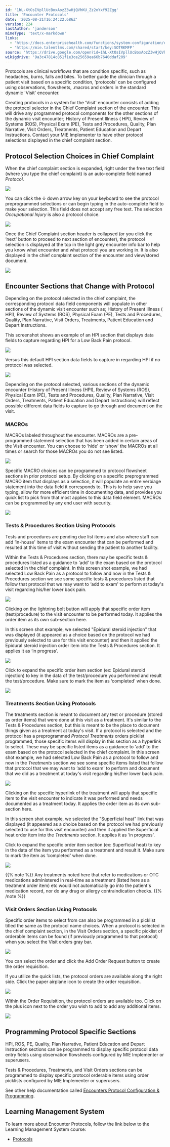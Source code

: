 ```yaml
---
id: '1hL-XtOsIVpllUcBoxAozZ3wHjQVhKU_Zz2oYxf92Zgg'
title: 'Encounter Protocols'
date: '2025-08-21T16:24:22.686Z'
version: 224
lastAuthor: 'janderson'
mimeType: 'text/x-markdown'
links:
  - 'https://docs.enterprisehealth.com/functions/system-configuration/encounters-protocol-configuration-and-programming/'
  - 'https://mie.talentlms.com/shared/start/key:SOTRKMFP'
source: 'https://drive.google.com/open?id=1hL-XtOsIVpllUcBoxAozZ3wHjQVhKU_Zz2oYxf92Zgg'
wikigdrive: '9a3c47814c851f1e3ce25659ea66b7640ddaf209'
---
```

Protocols are clinical workflows that are condition specific, such as headaches, burns, falls and bites. To better guide the clinician through a patient visit based on a specific condition, ‘protocols' can be configured using observations, flowsheets, .macros and orders in the standard dynamic 'Visit' encounter.

Creating protocols in a system for the ‘Visit' encounter consists of adding the protocol selector in the Chief Complaint section of the encounter. This will drive any programmed protocol components for the other sections of the dynamic visit encounter; History of Present Illness ( HPI), Review of Systems (ROS), Physical Exam (PE), Tests and Procedures, Quality, Plan Narrative, Visit Orders, Treatments, Patient Education and Depart Instructions. Contact your MIE Implementer to have other protocol selections displayed in the chief complaint section.

## Protocol Selection Choices in Chief Complaint

When the chief complaint section is expanded, right under the free text field (where you type the chief complaint) is an auto-complete field named *Protocol*.

![](../encounter-protocols.assets/b95ad64fcbfcfa296ac7ef24cb8a606a.png)

You can click the ↓ down arrow key on your keyboard to see the protocol preprogrammed selections or can begin typing in the auto-complete field to make your selection. This field does not accept any free text. The selection *Occupational Injury* is also a protocol choice.

![](../encounter-protocols.assets/8d3d6e4f8e1e1db447868c5c74b65f10.png)

Once the Chief Complaint section header is collapsed (or you click the ‘next' button to proceed to next section of encounter), the protocol selection is displayed at the top in the light grey encounter info bar to help you know what encounter and what protocol you are working in. It is also displayed in the chief complaint section of the encounter and view/stored document.

![](../encounter-protocols.assets/6251190f2d798737e6f2f56e3be0e20c.png)

## Encounter Sections that Change with Protocol

Depending on the protocol selected in the chief complaint, the corresponding protocol data field components will populate in other sections of the dynamic visit encounter such as; History of Present Illness ( HPI), Review of Systems (ROS), Physical Exam (PE), Tests and Procedures, Quality, Plan Narrative, Visit Orders, Treatments, Patient Education and Depart Instructions.

This screenshot shows an example of an HPI section that displays data fields to capture regarding HPI for a Low Back Pain protocol.

![](../encounter-protocols.assets/cb19cbb3253aff98bc2b2d5397418d0b.png)

Versus this default HPI section data fields to capture in regarding HPI if no protocol was selected.

![](../encounter-protocols.assets/6289b745145331c8d1b1017eb0fdb15d.png)

Depending on the protocol selected, various sections of the dynamic encounter (History of Present Illness (HPI), Review of Systems (ROS), Physical Exam (PE), Tests and Procedures, Quality, Plan Narrative, Visit Orders, Treatments, Patient Education and Depart Instructions) will reflect possible different data fields to capture to go through and document on the visit.

### MACROs

MACROs labeled throughout the encounter. MACROs are a pre-programmed statement selection that has been added in certain areas of the Visit encounter. You can choose to ‘hide' or ‘show' the MACROs at all times or search for those MACROs you do not see listed.

![](../encounter-protocols.assets/ffe81bcf83cd1727c493cf27e787cc4d.png)

Specific MACRO choices can be programmed to protocol flowsheet sections in prior protocol setup. By clicking on a specific preprogrammed MACRO item that displays as a selection, it will populate an entire verbiage statement into the data field it corresponds to. This is to help save you typing, allow for more efficient time in documenting data, and provides you quick list to pick from that most applies to this data field element. MACROs can be programmed by any end user with security.

![](../encounter-protocols.assets/0ffb193947f5c05371ef048b856196a9.png)

### Tests & Procedures Section Using Protocols

Tests and procedures are pending due list items and also where staff can add ‘in-house' items to the exam encounter that can be performed and resulted at this time of visit without sending the patient to another facility.

Within the Tests & Procedures section, there may be specific tests & procedures listed as a guidance to ‘add' to the exam based on the protocol selected in the chief complaint. In this screen shot example, we had selected Low Back Pain as a protocol to follow and now in the Tests & Procedures section we see some specific tests & procedures listed that follow that protocol that we may want to ‘add to exam' to perform at today's visit regarding his/her lower back pain.

![](../encounter-protocols.assets/35f88d177c16d3e644d8bd94a95f1f60.png)

Clicking on the lightning bolt button will apply that specific order item (test/procedure) to the visit encounter to be performed today. It applies the order item as its own sub-section here.

In this screen shot example, we selected "Epidural steroid injection" that was displayed (it appeared as a choice based on the protocol we had previously selected to use for this visit encounter) and then it applied the Epidural steroid injection order item into the Tests & Procedures section. It applies it as ‘in progress'.

![](../encounter-protocols.assets/6ee87a787a9dc917c9336711c395fc60.png)

Click to expand the specific order item section (ex: Epidural steroid injection) to key in the data of the test/procedure you performed and result the test/procedure. Make sure to mark the item as ‘completed' when done.

![](../encounter-protocols.assets/d33b01c772a2976f157b65ab5be382e9.png)

### Treatments Section Using Protocols

The treatments section is meant to document any test or procedure (stored as order items) that were done at this visit as a treatment. It's similar to the Tests & Procedures section, but this is meant to be the place to document things given as a treatment at today's visit. If a protocol is selected and the protocol has a preprogrammed *Protocol Treatments* orders picklist programmed, those specific items will display in this section as a hyperlink to select. These may be specific listed items as a guidance to ‘add' to the exam based on the protocol selected in the chief complaint. In this screen shot example, we had selected Low Back Pain as a protocol to follow and now in the *Treatments* section we see some specific items listed that follow that protocol that we may want to ‘add to exam' to perform and document that we did as a treatment at today's visit regarding his/her lower back pain.

![](../encounter-protocols.assets/55a61df7584b0248ec245b5384f7a82f.png)

Clicking on the specific hyperlink of the treatment will apply that specific item to the visit encounter to indicate it was performed and needs documented as a treatment today. It applies the order item as its own sub-section here.

In this screen shot example, we selected the "Superficial heat" link that was displayed (it appeared as a choice based on the protocol we had previously selected to use for this visit encounter) and then it applied the Superficial heat order item into the *Treatments* section. It applies it as ‘in progress'.

Click to expand the specific order item section (ex: Superficial heat) to key in the data of the item you performed as a treatment and result it. Make sure to mark the item as ‘completed' when done.

![](../encounter-protocols.assets/e8941e4721fd6e327d0e2e669e9cee0b.png)

{{% note %}}
Any treatments noted here that refer to medications or OTC medications administered in real-time as a treatment (listed here as a treatment order item) etc would not automatically go into the patient's medication record, nor do any drug or allergy contraindication checks.
{{% /note %}}

### Visit Orders Section Using Protocols

Specific order items to select from can also be programmed in a picklist titled the same as the protocol name choices. When a protocol is selected in the chief complaint section, in the Visit Orders section, a specific picklist of orderable items can be found (if previously programmed to that protocol) when you select the Visit orders gray bar.

![](../encounter-protocols.assets/b6fb2b7d89732405232028fe9e30be27.png)

You can select the order and click the Add Order Request button to create the order requisition.

If you utilize the quick lists, the protocol orders are available along the right side. Click the paper airplane icon to create the order requisition.

![](../encounter-protocols.assets/01c341f024e8ba3f10172a14f4f79311.png)

Within the Order Requisition, the protocol orders are available too. Click on the plus icon next to the order you wish to add to add any additional items.

![](../encounter-protocols.assets/5130dcb4d3aa37cab1080e8dc88ac0b8.png)

## Programming Protocol Specific Sections

HPI, ROS, PE, Quality, Plan Narrative, Patient Education and Depart Instruction sections can be programmed to display specific protocol data entry fields using observation flowsheets configured by MIE Implementer or superusers.

Tests & Procedures, Treatments, and Visit Orders sections can be programmed to display specific protocol orderable items using order picklists configured by MIE Implementer or superusers.

See other help documentation called [Encounters Protocol Configuration & Programming](https://docs.enterprisehealth.com/functions/system-configuration/encounters-protocol-configuration-and-programming/).

## Learning Management System

To learn more about Encounter Protocols, follow the link below to the Learning Management System course:

* [Protocols](https://mie.talentlms.com/shared/start/key:SOTRKMFP)
